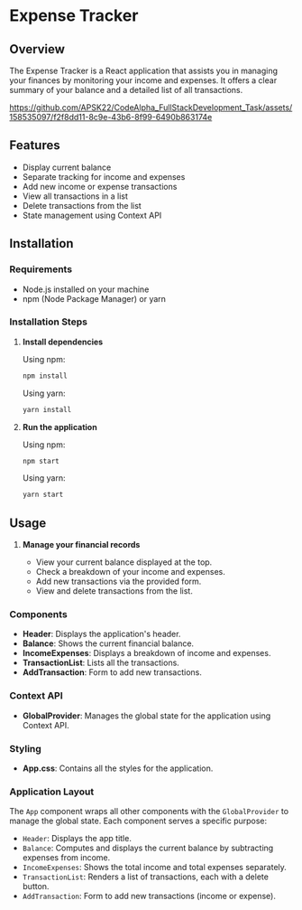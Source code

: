 # Expense Tracker

## Overview


The Expense Tracker is a React application that assists you in managing your finances by monitoring your income and expenses. It offers a clear summary of your balance and a detailed list of all transactions.

https://github.com/APSK22/CodeAlpha_FullStackDevelopment_Task/assets/158535097/f2f8dd11-8c9e-43b6-8f99-6490b863174e



## Features

- Display current balance
- Separate tracking for income and expenses
- Add new income or expense transactions
- View all transactions in a list
- Delete transactions from the list
- State management using Context API

## Installation

### Requirements

- Node.js installed on your machine
- npm (Node Package Manager) or yarn

### Installation Steps


1. **Install dependencies**

    Using npm:
    ```bash
    npm install
    ```

    Using yarn:
    ```bash
    yarn install
    ```

2. **Run the application**

    Using npm:
    ```bash
    npm start
    ```

    Using yarn:
    ```bash
    yarn start
    ```

   

## Usage


1. **Manage your financial records**

    - View your current balance displayed at the top.
    - Check a breakdown of your income and expenses.
    - Add new transactions via the provided form.
    - View and delete transactions from the list.



### Components

- **Header**: Displays the application's header.
- **Balance**: Shows the current financial balance.
- **IncomeExpenses**: Displays a breakdown of income and expenses.
- **TransactionList**: Lists all the transactions.
- **AddTransaction**: Form to add new transactions.

### Context API

- **GlobalProvider**: Manages the global state for the application using Context API.

### Styling

- **App.css**: Contains all the styles for the application.

### Application Layout

The `App` component wraps all other components with the `GlobalProvider` to manage the global state. Each component serves a specific purpose:

- `Header`: Displays the app title.
- `Balance`: Computes and displays the current balance by subtracting expenses from income.
- `IncomeExpenses`: Shows the total income and total expenses separately.
- `TransactionList`: Renders a list of transactions, each with a delete button.
- `AddTransaction`: Form to add new transactions (income or expense).
